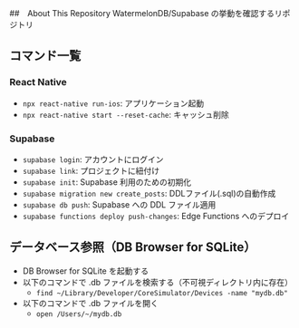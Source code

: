 ##　About This Repository
WatermelonDB/Supabase の挙動を確認するリポジトリ

## コマンド一覧
### React Native
- `npx react-native run-ios`: アプリケーション起動
- `npx react-native start --reset-cache`: キャッシュ削除

### Supabase
- `supabase login`: アカウントにログイン
- `supabase link`: プロジェクトに紐付け
- `supabase init`: Supabase 利用のための初期化
- `supabase migration new create_posts`: DDLファイル(.sql)の自動作成
- `supabase db push`: Supabase への DDL ファイル適用
- `supabase functions deploy push-changes`: Edge Functions へのデプロイ

## データベース参照（DB Browser for SQLite）
- DB Browser for SQLite を起動する
- 以下のコマンドで .db ファイルを検索する（不可視ディレクトリ内に存在）
  - `find ~/Library/Developer/CoreSimulator/Devices -name "mydb.db"`
- 以下のコマンドで .db ファイルを開く
  - `open /Users/~/mydb.db`
